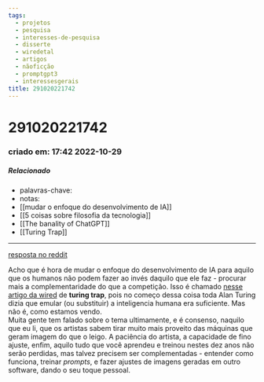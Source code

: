 ```yaml
---
tags:
  - projetos
  - pesquisa
  - interesses-de-pesquisa
  - disserte
  - wiredetal
  - artigos
  - nãoficção
  - promptgpt3
  - interessesgerais
title: 291020221742
---
```


# 291020221742

### criado em: 17:42 2022-10-29

##### Relacionado

- palavras-chave: 
- notas: 
- [[mudar o enfoque do desenvolvimento de IA]]
- [[5 coisas sobre filosofia da tecnologia]]
- [[The banality of ChatGPT]]
- [[Turing Trap]]
---

[resposta no reddit](https://www.reddit.com/r/brasil/comments/ygu1io/minha_opini%C3%A3o_como_artista_sobre_a_arte_de_ai/)

Acho que é hora de mudar o enfoque do desenvolvimento de IA para aquilo que os humanos não podem fazer ao invés daquilo que ele faz - procurar mais a complementaridade do que a competição. Isso é chamado [nesse artigo da wired](https://www.wired.com/story/artificial-intelligence-turing-test-economics-business/) de **turing trap**, pois no começo dessa coisa toda Alan Turing dizia que emular (ou substituir) a inteligencia humana era suficiente. Mas não é, como estamos vendo.  
Muita gente tem falado sobre o tema ultimamente, e é consenso, naquilo que eu li, que os artistas sabem tirar muito mais proveito das máquinas que geram imagem do que o leigo. A paciência do artista, a capacidade de fino ajuste, enfim, aquilo tudo que você aprendeu e treinou nestes dez anos não serão perdidas, mas talvez precisem ser complementadas - entender como funciona, treinar *prompts*, e fazer ajustes de imagens geradas em outro software, dando o seu toque pessoal.
